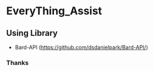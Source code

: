 # EveryThing_Assist

## Using Library


+ Bard-API (https://github.com/dsdanielpark/Bard-API/)

### Thanks

